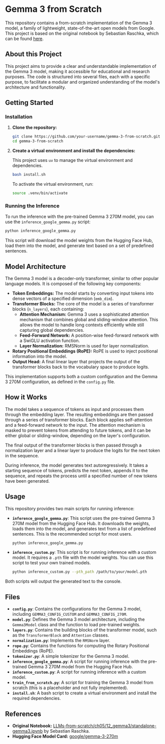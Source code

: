 # Gemma 3 from Scratch

This repository contains a from-scratch implementation of the Gemma 3 model, a family of lightweight, state-of-the-art open models from Google. This project is based on the original notebook by Sebastian Raschka, which can be found [here](https://github.com/rasbt/LLMs-from-scratch/blob/main/ch05/12_gemma3/standalone-gemma3.ipynb).

## About this Project

This project aims to provide a clear and understandable implementation of the Gemma 3 model, making it accessible for educational and research purposes. The code is structured into several files, each with a specific purpose, to facilitate a modular and organized understanding of the model's architecture and functionality.

## Getting Started

### Installation

1.  **Clone the repository:**

    ```bash
    git clone https://github.com/your-username/gemma-3-from-scratch.git
    cd gemma-3-from-scratch
    ```

2.  **Create a virtual environment and install the dependencies:**

    This project uses `uv` to manage the virtual environment and dependencies.

    ```bash
    bash install.sh
    ```

    To activate the virtual environment, run:

    ```bash
    source .venv/bin/activate
    ```

### Running the Inference

To run the inference with the pre-trained Gemma 3 270M model, you can use the `inference_google_gemma.py` script:

```bash
python inference_google_gemma.py
```

This script will download the model weights from the Hugging Face Hub, load them into the model, and generate text based on a set of predefined sentences.

## Model Architecture

The Gemma 3 model is a decoder-only transformer, similar to other popular language models. It is composed of the following key components:

*   **Token Embeddings:** The model starts by converting input tokens into dense vectors of a specified dimension (`emb_dim`).
*   **Transformer Blocks:** The core of the model is a series of transformer blocks (`n_layers`), each containing:
    *   **Attention Mechanism:** Gemma 3 uses a sophisticated attention mechanism that combines global and sliding-window attention. This allows the model to handle long contexts efficiently while still capturing global dependencies.
    *   **Feed-Forward Network:** A position-wise feed-forward network with a SwiGLU activation function.
    *   **Layer Normalization:** RMSNorm is used for layer normalization.
*   **Rotary Positional Embeddings (RoPE):** RoPE is used to inject positional information into the model.
*   **Output Head:** A final linear layer that projects the output of the transformer blocks back to the vocabulary space to produce logits.

This implementation supports both a custom configuration and the Gemma 3 270M configuration, as defined in the `config.py` file.

## How it Works

The model takes a sequence of tokens as input and processes them through the embedding layer. The resulting embeddings are then passed through a series of transformer blocks. Each block applies self-attention and a feed-forward network to the input. The attention mechanism is masked to prevent tokens from attending to future tokens, and it can be either global or sliding-window, depending on the layer's configuration.

The final output of the transformer blocks is then passed through a normalization layer and a linear layer to produce the logits for the next token in the sequence.

During inference, the model generates text autoregressively. It takes a starting sequence of tokens, predicts the next token, appends it to the sequence, and repeats the process until a specified number of new tokens have been generated.

## Usage

This repository provides two main scripts for running inference:

*   **`inference_google_gemma.py`**: This script uses the pre-trained Gemma 3 270M model from the Hugging Face Hub. It downloads the weights, loads them into the model, and generates text from a list of predefined sentences. This is the recommended script for most users.

    ```bash
    python inference_google_gemma.py
    ```

*   **`inference_custom.py`**: This script is for running inference with a custom model. It requires a `.pth` file with the model weights. You can use this script to test your own trained models.

    ```bash
    python inference_custom.py --pth_path /path/to/your/model.pth
    ```

Both scripts will output the generated text to the console.

## Files

*   **`config.py`**: Contains the configurations for the Gemma 3 model, including `GEMMA3_CONFIG_CUSTOM` and `GEMMA3_CONFIG_270M`.
*   **`model.py`**: Defines the Gemma 3 model architecture, including the `Gemma3Model` class and the function to load pre-trained weights.
*   **`layers.py`**: Contains the building blocks of the transformer model, such as the `TransformerBlock` and `Attention` classes.
*   **`normalization.py`**: Implements the `RMSNorm` layer.
*   **`rope.py`**: Contains the functions for computing the Rotary Positional Embeddings (RoPE).
*   **`tokenizer.py`**: A simple tokenizer for the Gemma 3 model.
*   **`inference_google_gemma.py`**: A script for running inference with the pre-trained Gemma 3 270M model from the Hugging Face Hub.
*   **`inference_custom.py`**: A script for running inference with a custom model.
*   **`train_from_scratch.py`**: A script for training the Gemma 3 model from scratch (this is a placeholder and not fully implemented).
*   **`install.sh`**: A bash script to create a virtual environment and install the required dependencies.

## References

*   **Original Notebook:** [LLMs-from-scratch/ch05/12_gemma3/standalone-gemma3.ipynb](https://github.com/rasbt/LLMs-from-scratch/blob/main/ch05/12_gemma3/standalone-gemma3.ipynb) by Sebastian Raschka.
*   **Hugging Face Model Card:** [google/gemma-3-270m](https://huggingface.co/google/gemma-3-270m)

